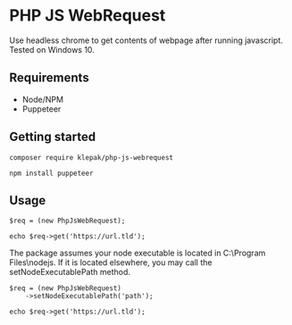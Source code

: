 # PHP JS WebRequest
Use headless chrome to get contents of webpage after running javascript. Tested on Windows 10.

## Requirements
- Node/NPM
- Puppeteer

## Getting started

```
composer require klepak/php-js-webrequest
```

```
npm install puppeteer
```

## Usage
```
$req = (new PhpJsWebRequest);

echo $req->get('https://url.tld');
```

The package assumes your node executable is located in C:\Program Files\nodejs. If it is located elsewhere, you may call the setNodeExecutablePath method.


```
$req = (new PhpJsWebRequest)
    ->setNodeExecutablePath('path');

echo $req->get('https://url.tld');
```
